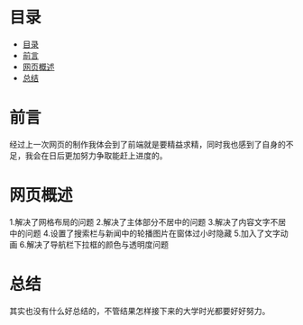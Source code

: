 # 目录
<!-- TOC -->

- [目录](#目录)
- [前言](#前言)
- [网页概述](#网页概述)
- [总结](#总结)

<!-- /TOC -->
<!--TOC-->

# 前言
经过上一次网页的制作我体会到了前端就是要精益求精，同时我也感到了自身的不足，我会在日后更加努力争取能赶上进度的。
# 网页概述
1.解决了网格布局的问题
2.解决了主体部分不居中的问题
3.解决了内容文字不居中的问题
4.设置了搜索栏与新闻中的轮播图片在窗体过小时隐藏
5.加入了文字动画
6.解决了导航栏下拉框的颜色与透明度问题
# 总结
其实也没有什么好总结的，不管结果怎样接下来的大学时光都要好好努力。